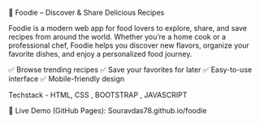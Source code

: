🍴 Foodie – Discover & Share Delicious Recipes

Foodie is a modern web app for food lovers to explore, share, and save recipes from around the world. Whether you’re a home cook or a professional chef, Foodie helps you discover new flavors, organize your favorite dishes, and enjoy a personalized food journey.

✅ Browse trending recipes
✅ Save your favorites for later
✅ Easy-to-use interface
✅ Mobile-friendly design

Techstack - HTML, CSS , BOOTSTRAP , JAVASCRIPT 

🔗 Live Demo (GitHub Pages): Souravdas78.github.io/foodie
